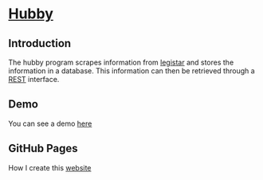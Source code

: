 # [Hubby](#)


## Introduction

The hubby program scrapes information from [legistar](https://hattiesburg.legistar.com) and stores the information in a database.  This information can then be retrieved through a [REST](http://en.wikipedia.org/wiki/Representational_state_transfer) interface.

## Demo

You can see a demo [here](#hubby)

## GitHub Pages

How I create this [website](#pages/github-pages)
